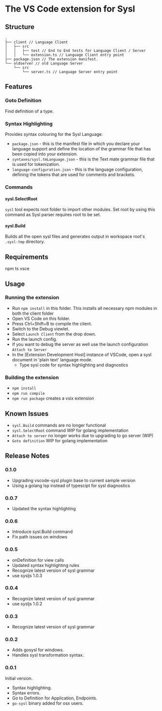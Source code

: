 # **The** VS Code extension for Sysl

## Structure

```
.
├── client // Language Client
│   ├── src
│   │   ├── test // End to End tests for Language Client / Server
│   │   └── extension.ts // Language Client entry point
├── package.json // The extension manifest.
└── oldserver // old Language Server
    └── src
        └── server.ts // Language Server entry point
```

## Features

### Goto Definition

Find definition of a type.

### Syntax Highlighting

Provides syntax colouring for the Sysl Language.

* `package.json` - this is the manifest file in which you declare your language support and define the location of the grammar file that has been copied into your extension.
* `syntaxes/sysl.tmLanguage.json` - this is the Text mate grammar file that is used for tokenization.
* `language-configuration.json` - this is the language configuration, defining the tokens that are used for comments and brackets.

### Commands

#### sysl.SelectRoot

`sysl` tool expects root folder to import other modules. Set root by using this command as Sysl parser requires root to be set.

#### sysl.Build

Builds all the open sysl files and generates output in workspace root's `.sysl-tmp` directory.

## Requirements

npm
ts
vsce

## Usage

### Running the extension

* Run `npm install` in this folder. This installs all necessary npm modules in both the client folder
* Open VS Code on this folder.
* Press Ctrl+Shift+B to compile the client.
* Switch to the Debug viewlet.
* Select `Launch Client` from the drop down.
* Run the launch config.
* If you want to debug the server as well use the launch configuration `Attach to Server`
* In the [Extension Development Host] instance of VSCode, open a sysl document in 'plain text' language mode.
  * Type sysl code for syntax highlighting and diagnostics

### Building the extension

* `npm install`
* `npm run compile`
* `npm run package` creates a vsix extension

## Known Issues

* `sysl.Build` commands are no longer functional
* `sysl.SelectRoot` command WIP for golang implementation
* `Attach to server` no longer works due to upgrading to go server (WIP)
* `Goto definition` WIP for golang implementation

## Release Notes

### 0.1.0

* Upgrading vscode-sysl plugin base to current sample version
* Using a golang lsp instead of typescipt for sysl diagnostics

### 0.0.7

* Updated the syntax highlighting

### 0.0.6

* Introduce sysl.Build command
* Fix path issues on windows

### 0.0.5

* onDefinition for view calls
* Updated syntax highlighting rules
* Recognize latest version of sysl grammar
* use sysljs 1.0.3

### 0.0.4

* Recognize latest version of sysl grammar
* use sysljs 1.0.2

### 0.0.3

* Recognize latest version of sysl grammar

### 0.0.2

* Adds gosysl for windows.
* Handles sysl transformation syntax.

### 0.0.1

Initial version.

* Syntax highlighting.
* Syntax errors.
* Go to Definition for Application, Endpoints.
* `go-sysl` binary added for osx users.
